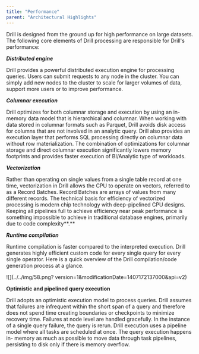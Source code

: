 ```yaml
---
title: "Performance"
parent: "Architectural Highlights"
---
```

Drill is designed from the ground up for high performance on large datasets.
The following core elements of Drill processing are responsible for Drill's
performance:

**_Distributed engine_**

Drill provides a powerful distributed execution engine for processing queries.
Users can submit requests to any node in the cluster. You can simply add new
nodes to the cluster to scale for larger volumes of data, support more users
or to improve performance.

**_Columnar execution_**

Drill optimizes for both columnar storage and execution by using an in-memory
data model that is hierarchical and columnar. When working with data stored in
columnar formats such as Parquet, Drill avoids disk access for columns that
are not involved in an analytic query. Drill also provides an execution layer
that performs SQL processing directly on columnar data without row
materialization. The combination of optimizations for columnar storage and
direct columnar execution significantly lowers memory footprints and provides
faster execution of BI/Analytic type of workloads.

**_Vectorization_**

Rather than operating on single values from a single table record at one time,
vectorization in Drill allows the CPU to operate on vectors, referred to as a
Record Batches. Record Batches are arrays of values from many different
records. The technical basis for efficiency of vectorized processing is modern
chip technology with deep-pipelined CPU designs. Keeping all pipelines full to
achieve efficiency near peak performance is something impossible to achieve in
traditional database engines, primarily due to code complexity**.**

**_Runtime compilation_**

Runtime compilation is faster compared to the interpreted execution. Drill
generates highly efficient custom code for every single query for every single
operator. Here is a quick overview of the Drill compilation/code generation
process at a glance.

![](../../img/58.png?
version=1&modificationDate=1407172137000&api=v2)

**Optimistic and pipelined query execution**

Drill adopts an optimistic execution model to process queries. Drill assumes
that failures are infrequent within the short span of a query and therefore
does not spend time creating boundaries or checkpoints to minimize recovery
time. Failures at node level are handled gracefully. In the instance of a
single query failure, the query is rerun. Drill execution uses a pipeline
model where all tasks are scheduled at once. The query execution happens in-
memory as much as possible to move data through task pipelines, persisting to
disk only if there is memory overflow.